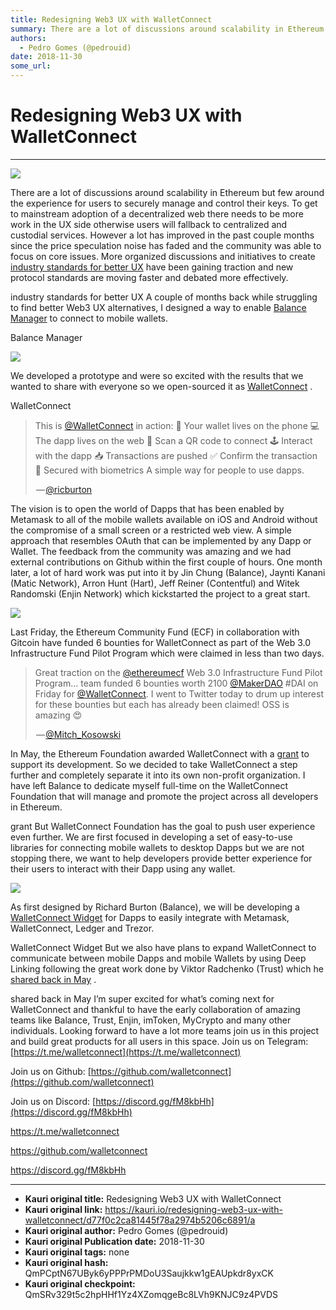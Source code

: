 ```yaml
---
title: Redesigning Web3 UX with WalletConnect
summary: There are a lot of discussions around scalability in Ethereum but few around the experience for users to securely manage and control their keys. To get to mainstream adoption of a decentralized web there needs to be more work in the UX side otherwise users will fallback to centralized and custodial services. However a lot has improved in the past couple months since the price speculation noise has faded and the community was able to focus on core issues. More organized discussions and initiative
authors:
  - Pedro Gomes (@pedrouid)
date: 2018-11-30
some_url: 
---
```


# Redesigning Web3 UX with WalletConnect



----


![](https://ipfs.infura.io/ipfs/QmZrSHYNCi8aPX9E4VYAMYdBX5tL3crDFxnZgb7EuebSdL)

There are a lot of discussions around scalability in Ethereum but few around the experience for users to securely manage and control their keys. To get to mainstream adoption of a decentralized web there needs to be more work in the UX side otherwise users will fallback to centralized and custodial services.
However a lot has improved in the past couple months since the price speculation noise has faded and the community was able to focus on core issues. More organized discussions and initiatives to create 
[industry standards for better UX](https://ethereum-magicians.org/t/material-design-for-dapps/459)
 have been gaining traction and new protocol standards are moving faster and debated more effectively.
> 
industry standards for better UX
A couple of months back while struggling to find better Web3 UX alternatives, I designed a way to enable 
[Balance Manager](https://manager.balance.io/)
 to connect to mobile wallets.
> 
Balance Manager

![](https://ipfs.infura.io/ipfs/QmRnXT2NDLaGKPkyyL8Jww9FC1HtzPE2TFuevh2M4UUzch)

We developed a prototype and were so excited with the results that we wanted to share with everyone so we open-sourced it as 
[WalletConnect](https://github.com/WalletConnect)
 .
> 
WalletConnect

<blockquote class="twitter-tweet" data-align="center" data-conversation="none" data-dnt="true"><p>This is <a href="http://twitter.com/WalletConnect" target="_blank" title="Twitter profile for @WalletConnect">@WalletConnect</a> in action: 📱 Your wallet lives on the phone 💻 The dapp lives on the web 🏁 Scan a QR code to connect 🕹 Interact with the dapp 📥 Transactions are pushed ✅ Confirm the transaction 🔐 Secured with biometrics A simple way for people to use dapps.</p><p> — <a href="https://twitter.com/ricburton/status/978509303500984320">@ricburton</a></p></blockquote>

The vision is to open the world of Dapps that has been enabled by Metamask to all of the mobile wallets available on iOS and Android without the compromise of a small screen or a restricted web view. A simple approach that resembles OAuth that can be implemented by any Dapp or Wallet.
The feedback from the community was amazing and we had external contributions on Github within the first couple of hours. One month later, a lot of hard work was put into it by Jin Chung (Balance), Jaynti Kanani (Matic Network), Arron Hunt (Hart), Jeff Reiner (Contentful) and Witek Randomski (Enjin Network) which kickstarted the project to a great start.

![](https://ipfs.infura.io/ipfs/QmUeRBXMGBNwFNBstA9XsbECkKcipGFHbS87D2f4N3BsSe)

Last Friday, the Ethereum Community Fund (ECF) in collaboration with Gitcoin have funded 6 bounties for WalletConnect as part of the Web 3.0 Infrastructure Fund Pilot Program which were claimed in less than two days.

<blockquote class="twitter-tweet" data-align="center" data-conversation="none" data-dnt="true"><p>Great traction on the <a href="http://twitter.com/ethereumecf" target="_blank" title="Twitter profile for @ethereumecf">@ethereumecf</a> Web 3.0 Infrastructure Fund Pilot Program... team funded 6 bounties worth 2100 <a href="http://twitter.com/MakerDAO" target="_blank" title="Twitter profile for @MakerDAO">@MakerDAO</a> #DAI on Friday for <a href="http://twitter.com/WalletConnect" target="_blank" title="Twitter profile for @WalletConnect">@WalletConnect</a>. I went to Twitter today to drum up interest for these bounties but each has already been claimed! OSS is amazing 😍</p><p> — <a href="https://twitter.com/Mitch_Kosowski/status/1011060750352375809">@Mitch_Kosowski</a></p></blockquote>

In May, the Ethereum Foundation awarded WalletConnect with a 
[grant](https://blog.ethereum.org/2018/05/02/announcing-may-2018-cohort-ef-grants/)
 to support its development. So we decided to take WalletConnect a step further and completely separate it into its own non-profit organization. I have left Balance to dedicate myself full-time on the WalletConnect Foundation that will manage and promote the project across all developers in Ethereum.
> 
grant
But WalletConnect Foundation has the goal to push user experience even further. We are first focused in developing a set of easy-to-use libraries for connecting mobile wallets to desktop Dapps but we are not stopping there, we want to help developers provide better experience for their users to interact with their Dapp using any wallet.

![](https://ipfs.infura.io/ipfs/Qma4oYXiHaDLz9JuyMBXWhq2J75HoFtbByCLxscYk9Kax2)

As first designed by Richard Burton (Balance), we will be developing a 
[WalletConnect Widget](https://github.com/WalletConnect/walletconnect-widget)
 for Dapps to easily integrate with Metamask, WalletConnect, Ledger and Trezor.
> 
WalletConnect Widget
But we also have plans to expand WalletConnect to communicate between mobile Dapps and mobile Wallets by using Deep Linking following the great work done by Viktor Radchenko (Trust) which he 
[shared back in May](https://medium.com/@trustwallet/mobile-dapps-with-deep-linking-and-trust-wallet-6a4712b9b9a4)
 .
> 
shared back in May
I’m super excited for what’s coming next for WalletConnect and thankful to have the early collaboration of amazing teams like Balance, Trust, Enjin, imToken, MyCrypto and many other individuals. Looking forward to have a lot more teams join us in this project and build great products for all users in this space.
Join us on Telegram: 
[https://t.me/walletconnect](https://t.me/walletconnect)
   
 Join us on Github: 
[https://github.com/walletconnect](https://github.com/walletconnect)
   
 Join us on Discord: 
[https://discord.gg/fM8kbHh](https://discord.gg/fM8kbHh)
 
> 
https://t.me/walletconnect
> 
https://github.com/walletconnect
> 
https://discord.gg/fM8kbHh



---

- **Kauri original title:** Redesigning Web3 UX with WalletConnect
- **Kauri original link:** https://kauri.io/redesigning-web3-ux-with-walletconnect/d77f0c2ca81445f78a2974b5206c6891/a
- **Kauri original author:** Pedro Gomes (@pedrouid)
- **Kauri original Publication date:** 2018-11-30
- **Kauri original tags:** none
- **Kauri original hash:** QmPCptN67UByk6yPPPrPMDoU3Saujkkw1gEAUpkdr8yxCK
- **Kauri original checkpoint:** QmSRv329t5c2hpHHf1Yz4XZomqgeBc8LVh9KNJC9z4PVDS



